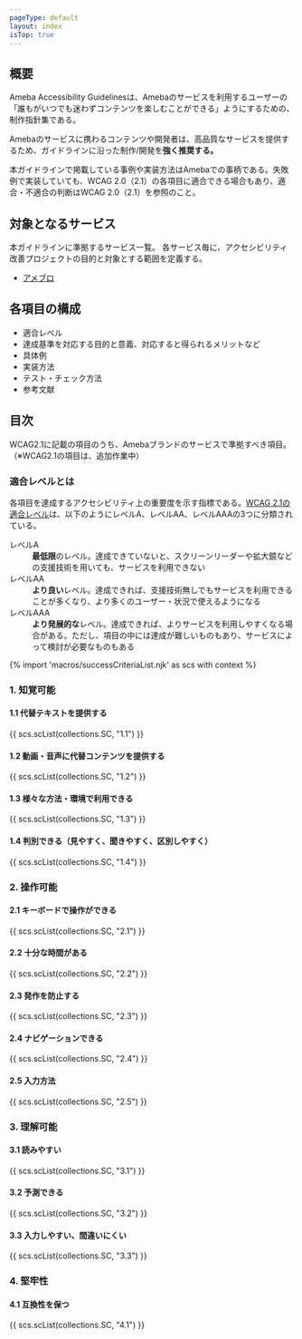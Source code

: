 ```yaml
---
pageType: default
layout: index
isTop: true
---
```


## 概要

Ameba Accessibility Guidelinesは、Amebaのサービスを利用するユーザーの「誰もがいつでも迷わずコンテンツを楽しむことができる」ようにするための、制作指針集である。

Amebaのサービスに携わるコンテンツや開発者は、高品質なサービスを提供するため、ガイドラインに沿った制作/開発を**強く推奨する。**

本ガイドラインで掲載している事例や実装方法はAmebaでの事柄である。失敗例で実装していても、WCAG 2.0（2.1）の各項目に適合できる場合もあり、適合・不適合の判断はWCAG 2.0（2.1）を参照のこと。

## 対象となるサービス

本ガイドラインに準拠するサービス一覧。
各サービス毎に、アクセシビリティ改善プロジェクトの目的と対象とする範囲を定義する。

- [アメブロ](/services#アメブロ)

## 各項目の構成

- 適合レベル
- 達成基準を対応する目的と意義、対応すると得られるメリットなど
- 具体例
- 実装方法
- テスト・チェック方法
- 参考文献

## 目次

WCAG2.1に記載の項目のうち、Amebaブランドのサービスで準拠すべき項目。（※WCAG2.1の項目は、追加作業中）

### 適合レベルとは
各項目を達成するアクセシビリティ上の重要度を示す指標である。[WCAG 2.1の適合レベル](https://waic.jp/docs/WCAG21/#cc1)は、以下のようにレベルA、レベルAA、レベルAAAの3つに分類されている。
<dl>
  <dt>レベルA</dt>
  <dd><strong>最低限</strong>のレベル。達成できていないと、スクリーンリーダーや拡大鏡などの支援技術を用いても、サービスを利用できない</dd>
  <dt>レベルAA</dt>
  <dd><strong>より良い</strong>レベル。達成できれば、支援技術無しでもサービスを利用できることが多くなり、より多くのユーザー・状況で使えるようになる</dd>
  <dt>レベルAAA</dt>
  <dd><strong>より発展的な</strong>レベル。達成できれば、よりサービスを利用しやすくなる場合がある。ただし、項目の中には達成が難しいものもあり、サービスによって検討が必要なものもある</dd>
</dl>

{% import 'macros/successCriteriaList.njk' as scs with context %}

### 1. 知覚可能

#### 1.1 代替テキストを提供する

{{ scs.scList(collections.SC, "1.1") }}

#### 1.2 動画・音声に代替コンテンツを提供する

{{ scs.scList(collections.SC, "1.2") }}

#### 1.3 様々な方法・環境で利用できる

{{ scs.scList(collections.SC, "1.3") }}

#### 1.4 判別できる（見やすく、聞きやすく、区別しやすく）

{{ scs.scList(collections.SC, "1.4") }}

### 2. 操作可能

#### 2.1 キーボードで操作ができる

{{ scs.scList(collections.SC, "2.1") }}

#### 2.2 十分な時間がある

{{ scs.scList(collections.SC, "2.2") }}

#### 2.3 発作を防止する

{{ scs.scList(collections.SC, "2.3") }}

#### 2.4 ナビゲーションできる

{{ scs.scList(collections.SC, "2.4") }}

#### 2.5 入力方法

{{ scs.scList(collections.SC, "2.5") }}

### 3. 理解可能

#### 3.1 読みやすい

{{ scs.scList(collections.SC, "3.1") }}

#### 3.2 予測できる

{{ scs.scList(collections.SC, "3.2") }}

#### 3.3 入力しやすい、間違いにくい

{{ scs.scList(collections.SC, "3.3") }}

### 4. 堅牢性

#### 4.1 互換性を保つ

{{ scs.scList(collections.SC, "4.1") }}
